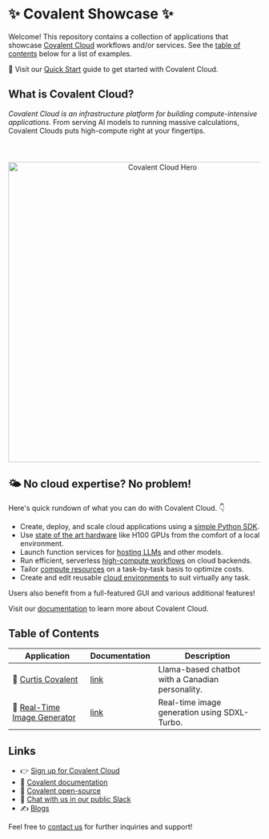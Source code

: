 # ✨ Covalent Showcase ✨

Welcome! This repository contains a collection of applications that showcase [Covalent Cloud](https://www.covalent.xyz/) workflows and/or services. See the [table of contents](#table-of-contents) below for a list of examples.

🚀 Visit our [Quick Start](https://docs.covalent.xyz/docs/cloud/cloud_quickstart) guide to get started with Covalent Cloud.

## What is Covalent Cloud?

*Covalent Cloud is an infrastructure platform for building compute-intensive applications.* From serving AI models to running massive calculations, Covalent Clouds puts high-compute right at your fingertips.

<div align="center" style="padding-top: 40px;">
  <img src="https://docs.covalent.xyz/img/landingV2/new_heroimg.svg" alt="Covalent Cloud Hero" width="600"/>
</div>

## 🌤️ No cloud expertise? No problem!

Here's quick rundown of what you can do with Covalent Cloud. 👇

- Create, deploy, and scale cloud applications using a [simple Python SDK](https://pypi.org/project/covalent-cloud/).
- Use [state of the art hardware](https://docs.covalent.xyz/docs/cloud/guides/cloud_defining_resources#gpu-types) like H100 GPUs from the comfort of a local environment.
- Launch function services for [hosting LLMs](https://docs.covalent.xyz/docs/cloud/tutorials-cloud/hosting_llama) and other models.
- Run efficient, serverless [high-compute workflows](https://docs.covalent.xyz/docs/cloud/tutorials-cloud/finetuning) on cloud backends.
- Tailor [compute resources](https://docs.covalent.xyz/docs/cloud/guides/cloud_defining_resources) on a task-by-task basis to optimize costs.
- Create and edit reusable [cloud environments](https://docs.covalent.xyz/docs/cloud/guides/cloud_custom_environments) to suit virtually any task.

Users also benefit from a full-featured GUI and various additional features!

Visit our [documentation](https://docs.covalent.xyz/docs/cloud/covalent_cloud_main) to learn more about Covalent Cloud.

## Table of Contents

| Application                                                         | Documentation                                                                       |Description                                      |
|---------------------------------------------------------------------|--------------------------------------------------------------------------------------|--------------------------------------------------|
| 🤖 [Curtis Covalent](./chatbot-curtis-covalent/README.md)           |[link](https://docs.covalent.xyz/docs/cloud/tutorials-cloud/serving_chat_bot/)        | Llama-based chatbot with a Canadian personality. |
| 🌄 [Real-Time Image Generator](./image-generator-sdxl/README.md)    |[link](https://docs.covalent.xyz/docs/cloud/tutorials-cloud/serving_txt_to_img_model/)| Real-time image generation using SDXL-Turbo.     |

## Links

- 👉 [Sign up for Covalent Cloud](https://app.covalent.xyz/register)
- 📖 [Covalent documentation](https://docs.covalent.xyz/)
- 🌟 [Covalent open-source](https://github.com/AgnostiqHQ/covalent)
- 💬 [Chat with us in our public Slack](https://covalentworkflows.slack.com/ssb/redirect)
- ✍️ [Blogs](https://www.covalent.xyz/blog/)

Feel free to [contact us](https://www.covalent.xyz/contact/) for further inquiries and support!